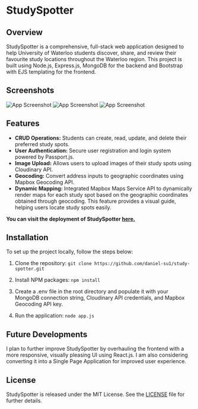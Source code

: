 # StudySpotter

## Overview
StudySpotter is a comprehensive, full-stack web application designed to help University of Waterloo students discover, share, and review their favourite study locations throughout the Waterloo region. This project is built using Node.js, Express.js, MongoDB for the backend and Bootstrap with EJS templating for the frontend.

## Screenshots
![App Screenshot](https://raw.githubusercontent.com/daniel-su1/study-spotter/main/screenshots/Screenshot%202023-07-22%20174037.jpg)
![App Screenshot](https://raw.githubusercontent.com/daniel-su1/study-spotter/main/screenshots/Screenshot%202023-07-22%20174136.jpg)
![App Screenshot](https://raw.githubusercontent.com/daniel-su1/study-spotter/main/screenshots/Screenshot%202023-07-22%20173959.jpg)

## Features
- **CRUD Operations:** Students can create, read, update, and delete their preferred study spots.
- **User Authentication:** Secure user registration and login system powered by Passport.js.
- **Image Upload:** Allows users to upload images of their study spots using Cloudinary API.
- **Geocoding:** Convert address inputs to geographic coordinates using Mapbox Geocoding API.
- **Dynamic Mapping:** Integrated Mapbox Maps Service API to dynamically render maps for each study spot based on the geographic coordinates obtained through geocoding. This feature provides a visual guide, helping users locate study spots easily.

**You can visit the deployment of StudySpotter [here.](https://studyspotter-2e57eb2137fb.herokuapp.com/)**

## Installation

To set up the project locally, follow the steps below:

1. Clone the repository:
```git clone https://github.com/daniel-su1/study-spotter.git```

2. Install NPM packages:
```npm install```

3. Create a .env file in the root directory and populate it with your MongoDB connection string, Cloudinary API credentials, and Mapbox Geocoding API key.

4. Run the application:
```node app.js```

## Future Developments

I plan to further improve StudySpotter by overhauling the frontend with a more responsive, visually pleasing UI using React.js. I am also considering converting it into a Single Page Application for improved user experience.

## License

StudySpotter is released under the MIT License. See the [LICENSE](https://github.com/your_username_/StudySpotter/blob/main/LICENSE) file for further details.
